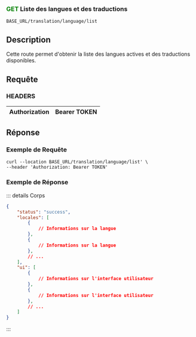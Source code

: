 ### <span style="color:green">GET</span> Liste des langues et des traductions

````
BASE_URL/translation/language/list
````

## Description

Cette route permet d'obtenir la liste des langues actives et des traductions disponibles.

## Requête

### HEADERS

| Authorization | Bearer TOKEN |
| ------------- | ----------- |

## Réponse

### Exemple de Requête

```curl
curl --location BASE_URL/translation/language/list' \
--header 'Authorization: Bearer TOKEN'
```

### Exemple de Réponse

::: details Corps  

```json
{
    "status": "success",
    "locales": [
        {
            // Informations sur la langue
        },
        {
            // Informations sur la langue
        },
        // ...
    ],
    "ui": [
        {
            // Informations sur l'interface utilisateur
        },
        {
            // Informations sur l'interface utilisateur
        },
        // ...
    ]
}
```

:::